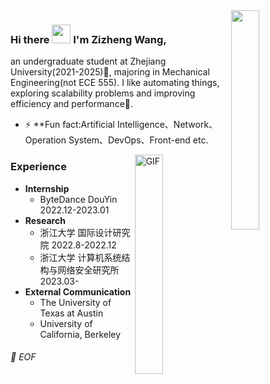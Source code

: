   
<img align="right" src="https://media.giphy.com/media/6yU7IF9L3950A/giphy.gif" width="30%">

### Hi there <img src="https://raw.githubusercontent.com/iampavangandhi/iampavangandhi/master/gifs/Hi.gif" width="30px"> I'm Zizheng Wang,
an undergraduate student at Zhejiang University(2021-2025)🏫, majoring in Mechanical Engineering(not ECE 555). I like automating things, exploring scalability problems and improving efficiency and performance🚀. 
- ⚡ **Fun fact:Artificial Intelligence、Network、Operation System、DevOps、Front-end etc.

<img align="right" alt="GIF" src="https://media.giphy.com/media/13HgwGsXF0aiGY/giphy.gif" width="30%"/> 

### Experience
- **Internship**
  - ByteDance DouYin 2022.12-2023.01
- **Research**
  - 浙江大学 国际设计研究院 2022.8-2022.12
  - 浙江大学 计算机系统结构与网络安全研究所 2023.03-
- **External Communication**
  - The University of Texas at Austin
  - University of California, Berkeley

###### 💾 EOF








